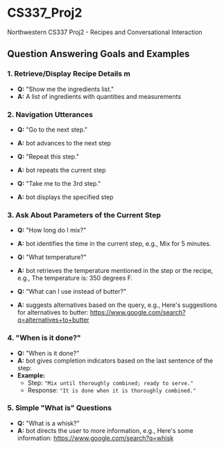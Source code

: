 # CS337_Proj2
Northwestern CS337 Proj2 - Recipes and Conversational Interaction


## Question Answering Goals and Examples

### 1. **Retrieve/Display Recipe Details** m
- **Q:** "Show me the ingredients list."
- **A:** A list of ingredients with quantities and measurements


### 2. **Navigation Utterances**
- **Q:** "Go to the next step."
- **A:** bot advances to the next step


- **Q:** "Repeat this step."
- **A:** bot repeats the current step


- **Q:** "Take me to the 3rd step."
- **A:** bot displays the specified step 


### 3. **Ask About Parameters of the Current Step**
- **Q:** "How long do I mix?"
- **A:** bot identifies the time in the current step, e.g., Mix for 5 minutes.

- **Q:** "What temperature?"
- **A:** bot retrieves the temperature mentioned in the step or the recipe, e.g., The temperature is: 350 degrees F.


- **Q:** "What can I use instead of butter?"
- **A:** suggests alternatives based on the query, e.g., Here's suggestions for alternatives to butter: https://www.google.com/search?q=alternatives+to+butter



### 4. **"When is it done?"**
- **Q:** "When is it done?"
- **A:** bot gives completion indicators based on the last sentence of the step:
- **Example:**
  - Step: `"Mix until thoroughly combined; ready to serve."`
  - Response: `"It is done when it is thoroughly combined."`


### 5. **Simple "What is" Questions**
- **Q:** "What is a whisk?"
- **A:** bot directs the user to more information, e.g., Here's some information: https://www.google.com/search?q=whisk
